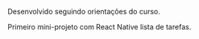 Desenvolvido seguindo orientações do curso.

Primeiro mini-projeto com React Native lista de tarefas.
